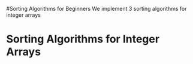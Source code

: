 #Sorting Algorithms for Beginners
We implement 3 sorting algorithms for integer arrays
 # Sorting Algorithms for Integer Arrays
